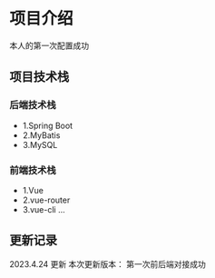 # 项目介绍
本人的第一次配置成功


## 项目技术栈
### 后端技术栈
- 1.Spring Boot
- 2.MyBatis
- 3.MySQL

### 前端技术栈
- 1.Vue
- 2.vue-router
- 3.vue-cli
...

## 更新记录
2023.4.24 更新
本次更新版本：
第一次前后端对接成功
